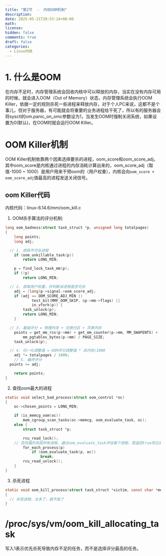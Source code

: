 ```yaml
---
title: "第2节  -  内核OOM机制"
description: 
date: 2025-05-21T20:53:24+08:00
math: 
license: 
hidden: false
comments: true
draft: false
categories:
  - Linux内核
---
```


# 1. 什么是OOM
在内存不足时，内存管理系统会回收内核中可以释放的内存，当实在没有内存可用的时候，就会进入OOM（Out of Memory）状态，内存管理系统会执行OOM Killer，依据一定的规则杀死一些进程来释放内存，对于个人PC来说，这都不是个事儿，但对于服务器，有可能就会将重要的业务进程给干死了，所以有的服务器会将sysctl的vm.panic_on_omc参数设为1，当发生OOM时强制关闭系统，如果设置为0(默认)，在OOM时就会运行OOM Killer。   

# OOM Killer机制
OOM Killer机制依靠两个因素选择要杀的进程，oom_score和oom_score_adj，其中oom_score是内核通过进程的内存消耗计算出来的，oom_score_adj（取值-1000 ~ 1000）是用户用来干预oom的（用户权重），内核会向`oom_score + oom_score_adj`值最高的进程发送关闭信号。   

## oom Killer代码
内核代码：linux-6.14.6/mm/oom_kill.c  
1. OOM杀手算法的评分机制:   
```c
long oom_badness(struct task_struct *p, unsigned long totalpages)
{
	long points;
	long adj;

  // 1. 排除不可杀进程
	if (oom_unkillable_task(p))
		return LONG_MIN;

	p = find_lock_task_mm(p);
	if (!p)
		return LONG_MIN;

  // 2. 获取用户权重，并判断该进程是否可杀
	adj = (long)p->signal->oom_score_adj;
	if (adj == OOM_SCORE_ADJ_MIN ||
			test_bit(MMF_OOM_SKIP, &p->mm->flags) ||
			in_vfork(p)) {
		task_unlock(p);
		return LONG_MIN;
	}

  // 3. 基础评分 = 物理内存 + 交换分区 + 页表内存
	points = get_mm_rss(p->mm) + get_mm_counter(p->mm, MM_SWAPENTS) +
		mm_pgtables_bytes(p->mm) / PAGE_SIZE;
	task_unlock(p);

  // 4. 归一化调整值 = OOM评分调整值 * 总内存/1000
	adj *= totalpages / 1000;
	// 5. 最终评分
  points += adj;

	return points;
}
```
2. 查找oom最大的进程
```c
static void select_bad_process(struct oom_control *oc)
{
	oc->chosen_points = LONG_MIN;

	if (is_memcg_oom(oc))
		mem_cgroup_scan_tasks(oc->memcg, oom_evaluate_task, oc);
	else {
		struct task_struct *p;

		rcu_read_lock();
    // 否则遍历系统所有进程，通过oom_evaluate_task评估每个进程，若返回true则立即停止遍历（找到候选进程）
		for_each_process(p)
			if (oom_evaluate_task(p, oc))
				break;
		rcu_read_unlock();
	}
}
```

3. 杀死进程
```c
static void oom_kill_process(struct task_struct *victim, const char *message)
{
  // 杀死进程，太多了，就不放了
}
```

# /proc/sys/vm/oom_kill_allocating_task
写入1表示优先杀死导致内存不足的任务，而不是选择评分最高的任务。
